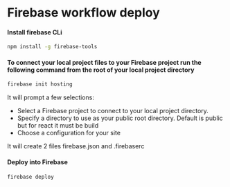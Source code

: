 # Firebase workflow deploy

#### Install firebase CLi

```bash
npm install -g firebase-tools
```

#### To connect your local project files to your Firebase project  run the following command from the root of your local project directory

```bash
firebase init hosting
```

It will prompt a few selections:

- Select a Firebase project to connect to your local project directory.
- Specify a directory to use as your public root directory. Default is public but for react it must be build
- Choose a configuration for your site

It will create 2 files firebase.json and .firebaserc


#### Deploy into Firebase

```bash
firebase deploy
```